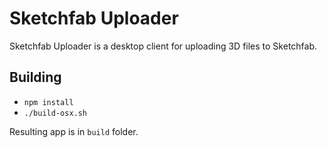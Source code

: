 # Sketchfab Uploader

Sketchfab Uploader is a desktop client for uploading 3D files to Sketchfab.

## Building
* `npm install`
* `./build-osx.sh`

Resulting app is in `build` folder.
